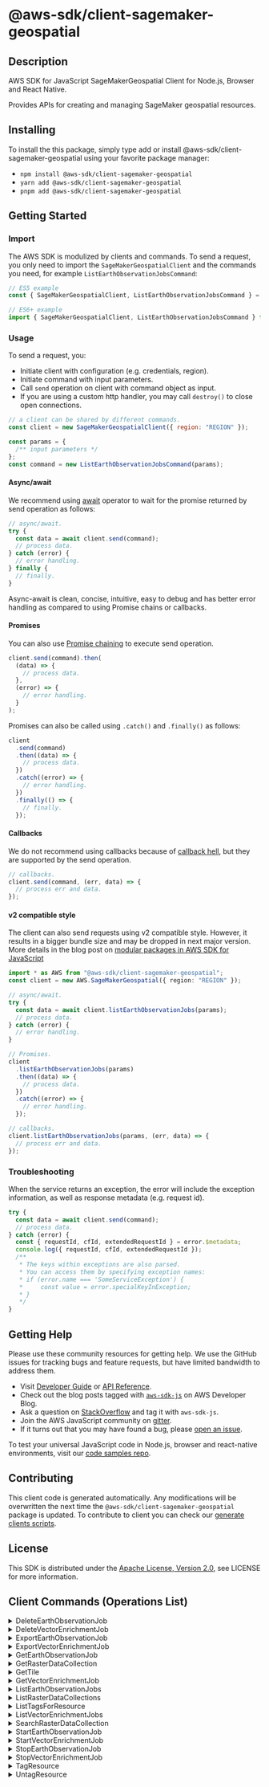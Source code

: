 <!-- generated file, do not edit directly -->

# @aws-sdk/client-sagemaker-geospatial

## Description

AWS SDK for JavaScript SageMakerGeospatial Client for Node.js, Browser and React Native.

<p>Provides APIs for creating and managing SageMaker geospatial resources.</p>

## Installing

To install the this package, simply type add or install @aws-sdk/client-sagemaker-geospatial
using your favorite package manager:

- `npm install @aws-sdk/client-sagemaker-geospatial`
- `yarn add @aws-sdk/client-sagemaker-geospatial`
- `pnpm add @aws-sdk/client-sagemaker-geospatial`

## Getting Started

### Import

The AWS SDK is modulized by clients and commands.
To send a request, you only need to import the `SageMakerGeospatialClient` and
the commands you need, for example `ListEarthObservationJobsCommand`:

```js
// ES5 example
const { SageMakerGeospatialClient, ListEarthObservationJobsCommand } = require("@aws-sdk/client-sagemaker-geospatial");
```

```ts
// ES6+ example
import { SageMakerGeospatialClient, ListEarthObservationJobsCommand } from "@aws-sdk/client-sagemaker-geospatial";
```

### Usage

To send a request, you:

- Initiate client with configuration (e.g. credentials, region).
- Initiate command with input parameters.
- Call `send` operation on client with command object as input.
- If you are using a custom http handler, you may call `destroy()` to close open connections.

```js
// a client can be shared by different commands.
const client = new SageMakerGeospatialClient({ region: "REGION" });

const params = {
  /** input parameters */
};
const command = new ListEarthObservationJobsCommand(params);
```

#### Async/await

We recommend using [await](https://developer.mozilla.org/en-US/docs/Web/JavaScript/Reference/Operators/await)
operator to wait for the promise returned by send operation as follows:

```js
// async/await.
try {
  const data = await client.send(command);
  // process data.
} catch (error) {
  // error handling.
} finally {
  // finally.
}
```

Async-await is clean, concise, intuitive, easy to debug and has better error handling
as compared to using Promise chains or callbacks.

#### Promises

You can also use [Promise chaining](https://developer.mozilla.org/en-US/docs/Web/JavaScript/Guide/Using_promises#chaining)
to execute send operation.

```js
client.send(command).then(
  (data) => {
    // process data.
  },
  (error) => {
    // error handling.
  }
);
```

Promises can also be called using `.catch()` and `.finally()` as follows:

```js
client
  .send(command)
  .then((data) => {
    // process data.
  })
  .catch((error) => {
    // error handling.
  })
  .finally(() => {
    // finally.
  });
```

#### Callbacks

We do not recommend using callbacks because of [callback hell](http://callbackhell.com/),
but they are supported by the send operation.

```js
// callbacks.
client.send(command, (err, data) => {
  // process err and data.
});
```

#### v2 compatible style

The client can also send requests using v2 compatible style.
However, it results in a bigger bundle size and may be dropped in next major version. More details in the blog post
on [modular packages in AWS SDK for JavaScript](https://aws.amazon.com/blogs/developer/modular-packages-in-aws-sdk-for-javascript/)

```ts
import * as AWS from "@aws-sdk/client-sagemaker-geospatial";
const client = new AWS.SageMakerGeospatial({ region: "REGION" });

// async/await.
try {
  const data = await client.listEarthObservationJobs(params);
  // process data.
} catch (error) {
  // error handling.
}

// Promises.
client
  .listEarthObservationJobs(params)
  .then((data) => {
    // process data.
  })
  .catch((error) => {
    // error handling.
  });

// callbacks.
client.listEarthObservationJobs(params, (err, data) => {
  // process err and data.
});
```

### Troubleshooting

When the service returns an exception, the error will include the exception information,
as well as response metadata (e.g. request id).

```js
try {
  const data = await client.send(command);
  // process data.
} catch (error) {
  const { requestId, cfId, extendedRequestId } = error.$metadata;
  console.log({ requestId, cfId, extendedRequestId });
  /**
   * The keys within exceptions are also parsed.
   * You can access them by specifying exception names:
   * if (error.name === 'SomeServiceException') {
   *     const value = error.specialKeyInException;
   * }
   */
}
```

## Getting Help

Please use these community resources for getting help.
We use the GitHub issues for tracking bugs and feature requests, but have limited bandwidth to address them.

- Visit [Developer Guide](https://docs.aws.amazon.com/sdk-for-javascript/v3/developer-guide/welcome.html)
  or [API Reference](https://docs.aws.amazon.com/AWSJavaScriptSDK/v3/latest/index.html).
- Check out the blog posts tagged with [`aws-sdk-js`](https://aws.amazon.com/blogs/developer/tag/aws-sdk-js/)
  on AWS Developer Blog.
- Ask a question on [StackOverflow](https://stackoverflow.com/questions/tagged/aws-sdk-js) and tag it with `aws-sdk-js`.
- Join the AWS JavaScript community on [gitter](https://gitter.im/aws/aws-sdk-js-v3).
- If it turns out that you may have found a bug, please [open an issue](https://github.com/aws/aws-sdk-js-v3/issues/new/choose).

To test your universal JavaScript code in Node.js, browser and react-native environments,
visit our [code samples repo](https://github.com/aws-samples/aws-sdk-js-tests).

## Contributing

This client code is generated automatically. Any modifications will be overwritten the next time the `@aws-sdk/client-sagemaker-geospatial` package is updated.
To contribute to client you can check our [generate clients scripts](https://github.com/aws/aws-sdk-js-v3/tree/main/scripts/generate-clients).

## License

This SDK is distributed under the
[Apache License, Version 2.0](http://www.apache.org/licenses/LICENSE-2.0),
see LICENSE for more information.

## Client Commands (Operations List)

<details>
<summary>
DeleteEarthObservationJob
</summary>

[Command API Reference](https://docs.aws.amazon.com/AWSJavaScriptSDK/v3/latest/clients/client-sagemaker-geospatial/classes/deleteearthobservationjobcommand.html) / [Input](https://docs.aws.amazon.com/AWSJavaScriptSDK/v3/latest/clients/client-sagemaker-geospatial/interfaces/deleteearthobservationjobcommandinput.html) / [Output](https://docs.aws.amazon.com/AWSJavaScriptSDK/v3/latest/clients/client-sagemaker-geospatial/interfaces/deleteearthobservationjobcommandoutput.html)

</details>
<details>
<summary>
DeleteVectorEnrichmentJob
</summary>

[Command API Reference](https://docs.aws.amazon.com/AWSJavaScriptSDK/v3/latest/clients/client-sagemaker-geospatial/classes/deletevectorenrichmentjobcommand.html) / [Input](https://docs.aws.amazon.com/AWSJavaScriptSDK/v3/latest/clients/client-sagemaker-geospatial/interfaces/deletevectorenrichmentjobcommandinput.html) / [Output](https://docs.aws.amazon.com/AWSJavaScriptSDK/v3/latest/clients/client-sagemaker-geospatial/interfaces/deletevectorenrichmentjobcommandoutput.html)

</details>
<details>
<summary>
ExportEarthObservationJob
</summary>

[Command API Reference](https://docs.aws.amazon.com/AWSJavaScriptSDK/v3/latest/clients/client-sagemaker-geospatial/classes/exportearthobservationjobcommand.html) / [Input](https://docs.aws.amazon.com/AWSJavaScriptSDK/v3/latest/clients/client-sagemaker-geospatial/interfaces/exportearthobservationjobcommandinput.html) / [Output](https://docs.aws.amazon.com/AWSJavaScriptSDK/v3/latest/clients/client-sagemaker-geospatial/interfaces/exportearthobservationjobcommandoutput.html)

</details>
<details>
<summary>
ExportVectorEnrichmentJob
</summary>

[Command API Reference](https://docs.aws.amazon.com/AWSJavaScriptSDK/v3/latest/clients/client-sagemaker-geospatial/classes/exportvectorenrichmentjobcommand.html) / [Input](https://docs.aws.amazon.com/AWSJavaScriptSDK/v3/latest/clients/client-sagemaker-geospatial/interfaces/exportvectorenrichmentjobcommandinput.html) / [Output](https://docs.aws.amazon.com/AWSJavaScriptSDK/v3/latest/clients/client-sagemaker-geospatial/interfaces/exportvectorenrichmentjobcommandoutput.html)

</details>
<details>
<summary>
GetEarthObservationJob
</summary>

[Command API Reference](https://docs.aws.amazon.com/AWSJavaScriptSDK/v3/latest/clients/client-sagemaker-geospatial/classes/getearthobservationjobcommand.html) / [Input](https://docs.aws.amazon.com/AWSJavaScriptSDK/v3/latest/clients/client-sagemaker-geospatial/interfaces/getearthobservationjobcommandinput.html) / [Output](https://docs.aws.amazon.com/AWSJavaScriptSDK/v3/latest/clients/client-sagemaker-geospatial/interfaces/getearthobservationjobcommandoutput.html)

</details>
<details>
<summary>
GetRasterDataCollection
</summary>

[Command API Reference](https://docs.aws.amazon.com/AWSJavaScriptSDK/v3/latest/clients/client-sagemaker-geospatial/classes/getrasterdatacollectioncommand.html) / [Input](https://docs.aws.amazon.com/AWSJavaScriptSDK/v3/latest/clients/client-sagemaker-geospatial/interfaces/getrasterdatacollectioncommandinput.html) / [Output](https://docs.aws.amazon.com/AWSJavaScriptSDK/v3/latest/clients/client-sagemaker-geospatial/interfaces/getrasterdatacollectioncommandoutput.html)

</details>
<details>
<summary>
GetTile
</summary>

[Command API Reference](https://docs.aws.amazon.com/AWSJavaScriptSDK/v3/latest/clients/client-sagemaker-geospatial/classes/gettilecommand.html) / [Input](https://docs.aws.amazon.com/AWSJavaScriptSDK/v3/latest/clients/client-sagemaker-geospatial/interfaces/gettilecommandinput.html) / [Output](https://docs.aws.amazon.com/AWSJavaScriptSDK/v3/latest/clients/client-sagemaker-geospatial/interfaces/gettilecommandoutput.html)

</details>
<details>
<summary>
GetVectorEnrichmentJob
</summary>

[Command API Reference](https://docs.aws.amazon.com/AWSJavaScriptSDK/v3/latest/clients/client-sagemaker-geospatial/classes/getvectorenrichmentjobcommand.html) / [Input](https://docs.aws.amazon.com/AWSJavaScriptSDK/v3/latest/clients/client-sagemaker-geospatial/interfaces/getvectorenrichmentjobcommandinput.html) / [Output](https://docs.aws.amazon.com/AWSJavaScriptSDK/v3/latest/clients/client-sagemaker-geospatial/interfaces/getvectorenrichmentjobcommandoutput.html)

</details>
<details>
<summary>
ListEarthObservationJobs
</summary>

[Command API Reference](https://docs.aws.amazon.com/AWSJavaScriptSDK/v3/latest/clients/client-sagemaker-geospatial/classes/listearthobservationjobscommand.html) / [Input](https://docs.aws.amazon.com/AWSJavaScriptSDK/v3/latest/clients/client-sagemaker-geospatial/interfaces/listearthobservationjobscommandinput.html) / [Output](https://docs.aws.amazon.com/AWSJavaScriptSDK/v3/latest/clients/client-sagemaker-geospatial/interfaces/listearthobservationjobscommandoutput.html)

</details>
<details>
<summary>
ListRasterDataCollections
</summary>

[Command API Reference](https://docs.aws.amazon.com/AWSJavaScriptSDK/v3/latest/clients/client-sagemaker-geospatial/classes/listrasterdatacollectionscommand.html) / [Input](https://docs.aws.amazon.com/AWSJavaScriptSDK/v3/latest/clients/client-sagemaker-geospatial/interfaces/listrasterdatacollectionscommandinput.html) / [Output](https://docs.aws.amazon.com/AWSJavaScriptSDK/v3/latest/clients/client-sagemaker-geospatial/interfaces/listrasterdatacollectionscommandoutput.html)

</details>
<details>
<summary>
ListTagsForResource
</summary>

[Command API Reference](https://docs.aws.amazon.com/AWSJavaScriptSDK/v3/latest/clients/client-sagemaker-geospatial/classes/listtagsforresourcecommand.html) / [Input](https://docs.aws.amazon.com/AWSJavaScriptSDK/v3/latest/clients/client-sagemaker-geospatial/interfaces/listtagsforresourcecommandinput.html) / [Output](https://docs.aws.amazon.com/AWSJavaScriptSDK/v3/latest/clients/client-sagemaker-geospatial/interfaces/listtagsforresourcecommandoutput.html)

</details>
<details>
<summary>
ListVectorEnrichmentJobs
</summary>

[Command API Reference](https://docs.aws.amazon.com/AWSJavaScriptSDK/v3/latest/clients/client-sagemaker-geospatial/classes/listvectorenrichmentjobscommand.html) / [Input](https://docs.aws.amazon.com/AWSJavaScriptSDK/v3/latest/clients/client-sagemaker-geospatial/interfaces/listvectorenrichmentjobscommandinput.html) / [Output](https://docs.aws.amazon.com/AWSJavaScriptSDK/v3/latest/clients/client-sagemaker-geospatial/interfaces/listvectorenrichmentjobscommandoutput.html)

</details>
<details>
<summary>
SearchRasterDataCollection
</summary>

[Command API Reference](https://docs.aws.amazon.com/AWSJavaScriptSDK/v3/latest/clients/client-sagemaker-geospatial/classes/searchrasterdatacollectioncommand.html) / [Input](https://docs.aws.amazon.com/AWSJavaScriptSDK/v3/latest/clients/client-sagemaker-geospatial/interfaces/searchrasterdatacollectioncommandinput.html) / [Output](https://docs.aws.amazon.com/AWSJavaScriptSDK/v3/latest/clients/client-sagemaker-geospatial/interfaces/searchrasterdatacollectioncommandoutput.html)

</details>
<details>
<summary>
StartEarthObservationJob
</summary>

[Command API Reference](https://docs.aws.amazon.com/AWSJavaScriptSDK/v3/latest/clients/client-sagemaker-geospatial/classes/startearthobservationjobcommand.html) / [Input](https://docs.aws.amazon.com/AWSJavaScriptSDK/v3/latest/clients/client-sagemaker-geospatial/interfaces/startearthobservationjobcommandinput.html) / [Output](https://docs.aws.amazon.com/AWSJavaScriptSDK/v3/latest/clients/client-sagemaker-geospatial/interfaces/startearthobservationjobcommandoutput.html)

</details>
<details>
<summary>
StartVectorEnrichmentJob
</summary>

[Command API Reference](https://docs.aws.amazon.com/AWSJavaScriptSDK/v3/latest/clients/client-sagemaker-geospatial/classes/startvectorenrichmentjobcommand.html) / [Input](https://docs.aws.amazon.com/AWSJavaScriptSDK/v3/latest/clients/client-sagemaker-geospatial/interfaces/startvectorenrichmentjobcommandinput.html) / [Output](https://docs.aws.amazon.com/AWSJavaScriptSDK/v3/latest/clients/client-sagemaker-geospatial/interfaces/startvectorenrichmentjobcommandoutput.html)

</details>
<details>
<summary>
StopEarthObservationJob
</summary>

[Command API Reference](https://docs.aws.amazon.com/AWSJavaScriptSDK/v3/latest/clients/client-sagemaker-geospatial/classes/stopearthobservationjobcommand.html) / [Input](https://docs.aws.amazon.com/AWSJavaScriptSDK/v3/latest/clients/client-sagemaker-geospatial/interfaces/stopearthobservationjobcommandinput.html) / [Output](https://docs.aws.amazon.com/AWSJavaScriptSDK/v3/latest/clients/client-sagemaker-geospatial/interfaces/stopearthobservationjobcommandoutput.html)

</details>
<details>
<summary>
StopVectorEnrichmentJob
</summary>

[Command API Reference](https://docs.aws.amazon.com/AWSJavaScriptSDK/v3/latest/clients/client-sagemaker-geospatial/classes/stopvectorenrichmentjobcommand.html) / [Input](https://docs.aws.amazon.com/AWSJavaScriptSDK/v3/latest/clients/client-sagemaker-geospatial/interfaces/stopvectorenrichmentjobcommandinput.html) / [Output](https://docs.aws.amazon.com/AWSJavaScriptSDK/v3/latest/clients/client-sagemaker-geospatial/interfaces/stopvectorenrichmentjobcommandoutput.html)

</details>
<details>
<summary>
TagResource
</summary>

[Command API Reference](https://docs.aws.amazon.com/AWSJavaScriptSDK/v3/latest/clients/client-sagemaker-geospatial/classes/tagresourcecommand.html) / [Input](https://docs.aws.amazon.com/AWSJavaScriptSDK/v3/latest/clients/client-sagemaker-geospatial/interfaces/tagresourcecommandinput.html) / [Output](https://docs.aws.amazon.com/AWSJavaScriptSDK/v3/latest/clients/client-sagemaker-geospatial/interfaces/tagresourcecommandoutput.html)

</details>
<details>
<summary>
UntagResource
</summary>

[Command API Reference](https://docs.aws.amazon.com/AWSJavaScriptSDK/v3/latest/clients/client-sagemaker-geospatial/classes/untagresourcecommand.html) / [Input](https://docs.aws.amazon.com/AWSJavaScriptSDK/v3/latest/clients/client-sagemaker-geospatial/interfaces/untagresourcecommandinput.html) / [Output](https://docs.aws.amazon.com/AWSJavaScriptSDK/v3/latest/clients/client-sagemaker-geospatial/interfaces/untagresourcecommandoutput.html)

</details>
